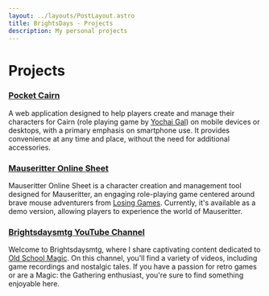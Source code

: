 ```yaml
---
layout: ../layouts/PostLayout.astro
title: BrightsDays - Projects
description: My personal projects
---
```


# Projects

### <a href="https://brightsdays.github.io/mobile-cairn/" target="_blank">Pocket Cairn</a>

A web application designed to help players create and manage their characters for Cairn (role playing game by <a href="https://newschoolrevolution.com/" target="_blank">Yochai Gal</a>) on mobile devices or desktops, with a primary emphasis on smartphone use. It provides convenience at any time and place, without the need for additional accessories.

### <a href="https://brightsdays.github.io/mausritter-online-sheet/" target="_blank">Mauseritter Online Sheet</a>

Mauseritter Online Sheet is a character creation and management tool designed for
Mauseritter, an engaging role-playing game centered around brave mouse adventurers
from <a href="https://losing.games" target="_blank">Losing Games</a>. Currently, it's available as a demo version, allowing players to experience the world of Mauseritter.

### <a href="https://www.youtube.com/brightsdaysmtg" target="_blank">Brightsdaysmtg YouTube Channel</a>

Welcome to Brightsdaysmtg, where I share captivating content dedicated to
<a href="http://oldschool-mtg.blogspot.com/" target="_blank">Old School Magic</a>. On this channel, you'll find a
variety of videos, including game recordings and nostalgic tales. If you have a
passion for retro games or are a Magic: the Gathering enthusiast, you're
sure to find something enjoyable here.
